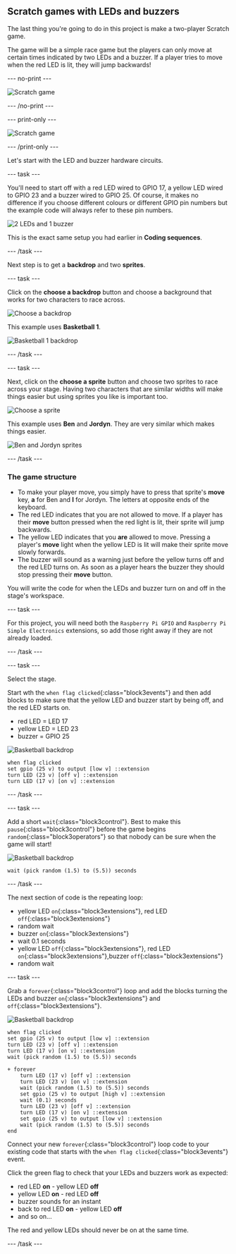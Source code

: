 ## Scratch games with LEDs and buzzers

The last thing you're going to do in this project is make a two-player Scratch game.

The game will be a simple race game but the players can only move at certain times indicated by two LEDs and a buzzer. If a player tries to move when the red LED is lit, they will jump backwards!

--- no-print ---

![Scratch game](images/scratchGame_final.gif)

--- /no-print ---

--- print-only ---

![Scratch game](images/scratchGame_final.png)

--- /print-only ---

Let's start with the LED and buzzer hardware circuits.

--- task ---

You'll need to start off with a red LED wired to GPIO 17, a yellow LED wired to GPIO 23 and a buzzer wired to GPIO 25. Of course, it makes no difference if you choose different colours or different GPIO pin numbers but the example code will always refer to these pin numbers.

![2 LEDs and 1 buzzer](images/scratchGame_2LEDsAnd1Buzzer.png)

This is the exact same setup you had earlier in **Coding sequences**.

--- /task ---

Next step is to get a **backdrop** and two **sprites**.

--- task ---

Click on the **choose a backdrop** button and choose a background that works for two characters to race across. 

![Choose a backdrop](images/scratchGame_chooseBackdropButton.png)

This example uses **Basketball 1**.

![Basketball 1 backdrop](images/scratchGame_basketballBackdrop.png)

--- /task ---

--- task ---

Next, click on the **choose a sprite** button and choose two sprites to race across your stage. Having two characters that are similar widths will make things easier but using sprites you like is important too.

![Choose a sprite](images/scratchGame_chooseSpriteButton.png)

This example uses **Ben** and **Jordyn**. They are very similar which makes things easier.

![Ben and Jordyn sprites](images/scratchGame_benAndJordynSprites.png)

--- /task ---

### The game structure

+ To make your player move, you simply have to press that sprite's **move** key, **a** for Ben and **l** for Jordyn. The letters at opposite ends of the keyboard.
+ The red LED indicates that you are not allowed to move. If a player has their **move** button pressed when the red light is lit, their sprite will jump backwards.
+ The yellow LED indicates that you **are** allowed to move. Pressing a player's **move** light when the yellow LED is lit will make their sprite move slowly forwards.
+ The buzzer will sound as a warning just before the yellow turns off and the red LED turns on. As soon as a player hears the buzzer they should stop pressing their **move** button.

You will write the code for when the LEDs and buzzer turn on and off in the stage's workspace.

--- task ---

For this project, you will need both the `Raspberry Pi GPIO` and `Raspberry Pi Simple Electronics` extensions, so add those right away if they are not already loaded.

--- /task ---

--- task ---

Select the stage.

Start wth the `when flag clicked`{:class="block3events"} and then add blocks to make sure that the yellow LED and buzzer start by being off, and the red LED starts on.

+ red LED = LED 17
+ yellow LED = LED 23
+ buzzer = GPIO 25

![Basketball backdrop](images/basketballBackdropIdentifier.png)

```blocks3
when flag clicked
set gpio (25 v) to output [low v] ::extension
turn LED (23 v) [off v] ::extension
turn LED (17 v) [on v] ::extension
```

--- /task ---

--- task ---

Add a short `wait`{:class="block3control"}. Best to make this `pause`{:class="block3control"} before the game begins `random`{:class="block3operators"} so that nobody can be sure when the game will start!

![Basketball backdrop](images/basketballBackdropIdentifier.png)

```blocks3
wait (pick random (1.5) to (5.5)) seconds
```

--- /task ---

The next section of code is the repeating loop:
+ yellow LED `on`{:class="block3extensions"}, red LED `off`{:class="block3extensions"}
+ random wait
+ buzzer `on`{:class="block3extensions"}
+ wait 0.1 seconds
+ yellow LED `off`{:class="block3extensions"}, red LED `on`{:class="block3extensions"},buzzer `off`{:class="block3extensions"}
+ random wait

--- task ---

Grab a `forever`{:class="block3control"} loop and add the blocks turning the LEDs and buzzer `on`{:class="block3extensions"} and `off`{:class="block3extensions"}.

![Basketball backdrop](images/basketballBackdropIdentifier.png)

```blocks3
when flag clicked
set gpio (25 v) to output [low v] ::extension
turn LED (23 v) [off v] ::extension
turn LED (17 v) [on v] ::extension
wait (pick random (1.5) to (5.5)) seconds

+ forever
    turn LED (17 v) [off v] ::extension
    turn LED (23 v) [on v] ::extension
    wait (pick random (1.5) to (5.5)) seconds
    set gpio (25 v) to output [high v] ::extension   
    wait (0.1) seconds
    turn LED (23 v) [off v] ::extension
    turn LED (17 v) [on v] ::extension
    set gpio (25 v) to output [low v] ::extension
    wait (pick random (1.5) to (5.5)) seconds
end
```

Connect your new `forever`{:class="block3control"} loop code to your existing code that starts with the `when flag clicked`{:class="block3events"} event.

Click the green flag to check that your LEDs and buzzers work as expected:

+ red LED **on** - yellow LED **off**
+ yellow LED **on** - red LED **off**
+ buzzer sounds for an instant
+ back to red LED **on** - yellow LED **off**
+ and so on...

The red and yellow LEDs should never be on at the same time.

--- /task ---